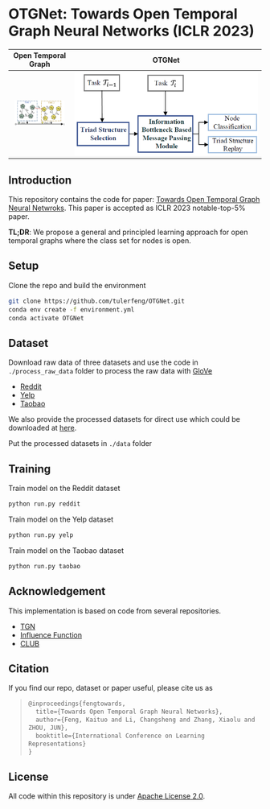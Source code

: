 # OTGNet: Towards Open Temporal Graph Neural Networks (ICLR 2023)



|                 Open Temporal Graph                  |                        OTGNet                        |
| :--------------------------------------------------: | :--------------------------------------------------: |
| <img src="./figures/teaser.png" width="100px" /> | <img src="./figures/OTGNet.png" /> |



## Introduction

This repository contains the code for paper: [Towards Open Temporal Graph Neural Netwroks](https://openreview.net/pdf?id=N9Pk5iSCzAn). This paper is accepted as ICLR 2023 notable-top-5% paper. 

**TL;DR**: We propose a general and principled learning approach for open temporal graphs where the class set for nodes is open.

## Setup

Clone the repo and build the environment

```bash
git clone https://github.com/tulerfeng/OTGNet.git
conda env create -f environment.yml
conda activate OTGNet
```

## Dataset

Download raw data of three datasets and use the code in `./process_raw_data` folder to process the raw data with [GloVe](https://nlp.stanford.edu/data/glove.42B.300d.zip)

+ [Reddit](https://files.pushshift.io/reddit/comments/)
+ [Yelp](https://www.yelp.com/dataset)
+ [Taobao](https://tianchi.aliyun.com/dataset/dataDetail?dataId=9716)

We also provide the processed datasets for direct use which could be downloaded at [here](https://drive.google.com/file/d/1s0sfgAMrNi-NOQCCFqIGFNK9K_zdKh9a/view?usp=share_link). 

Put the processed datasets in `./data` folder

## Training

Train model on the Reddit dataset

```bash
python run.py reddit
```

Train model on the Yelp dataset

```bash
python run.py yelp
```

Train model on the Taobao dataset

```bash
python run.py taobao
```

## Acknowledgement

This implementation is based on code from several repositories.

+ [TGN](https://github.com/twitter-research/tgn)
+ [Influence Function](https://github.com/mr3coi/influence_fn_pytorch)
+ [CLUB](https://github.com/Linear95/CLUB)

## Citation

If you find our repo, dataset or paper useful, please cite us as

> ```
> @inproceedings{fengtowards,
>   title={Towards Open Temporal Graph Neural Networks},
>   author={Feng, Kaituo and Li, Changsheng and Zhang, Xiaolu and ZHOU, JUN},
>   booktitle={International Conference on Learning Representations}
> }
> ```

## License

All code within this repository is under [Apache License 2.0](https://www.apache.org/licenses/LICENSE-2.0).
